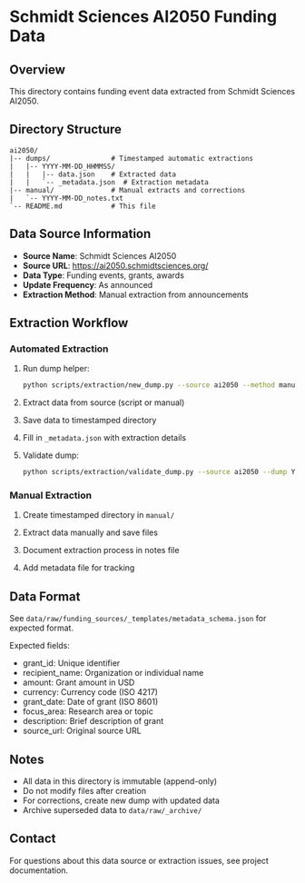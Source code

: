 # Schmidt Sciences AI2050 Funding Data

## Overview

This directory contains funding event data extracted from Schmidt Sciences AI2050.

## Directory Structure

```
ai2050/
|-- dumps/               # Timestamped automatic extractions
|   |-- YYYY-MM-DD_HHMMSS/
|   |   |-- data.json    # Extracted data
|   |   `-- _metadata.json  # Extraction metadata
|-- manual/              # Manual extracts and corrections
|   `-- YYYY-MM-DD_notes.txt
`-- README.md            # This file
```

## Data Source Information

- **Source Name**: Schmidt Sciences AI2050
- **Source URL**: https://ai2050.schmidtsciences.org/
- **Data Type**: Funding events, grants, awards
- **Update Frequency**: As announced
- **Extraction Method**: Manual extraction from announcements

## Extraction Workflow

### Automated Extraction

1. Run dump helper:
   ```bash
   python scripts/extraction/new_dump.py --source ai2050 --method manual
   ```

2. Extract data from source (script or manual)

3. Save data to timestamped directory

4. Fill in `_metadata.json` with extraction details

5. Validate dump:
   ```bash
   python scripts/extraction/validate_dump.py --source ai2050 --dump YYYY-MM-DD_HHMMSS
   ```

### Manual Extraction

1. Create timestamped directory in `manual/`

2. Extract data manually and save files

3. Document extraction process in notes file

4. Add metadata file for tracking

## Data Format

See `data/raw/funding_sources/_templates/metadata_schema.json` for expected format.

Expected fields:
- grant_id: Unique identifier
- recipient_name: Organization or individual name
- amount: Grant amount in USD
- currency: Currency code (ISO 4217)
- grant_date: Date of grant (ISO 8601)
- focus_area: Research area or topic
- description: Brief description of grant
- source_url: Original source URL

## Notes

- All data in this directory is immutable (append-only)
- Do not modify files after creation
- For corrections, create new dump with updated data
- Archive superseded data to `data/raw/_archive/`

## Contact

For questions about this data source or extraction issues, see project documentation.
